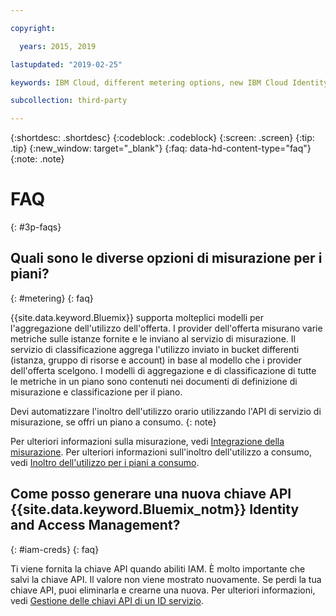 ```yaml
---

copyright:

  years: 2015, 2019

lastupdated: "2019-02-25"

keywords: IBM Cloud, different metering options, new IBM Cloud Identity, faqs 

subcollection: third-party

---
```


{:shortdesc: .shortdesc}
{:codeblock: .codeblock}
{:screen: .screen}
{:tip: .tip}
{:new_window: target="_blank"}
{:faq: data-hd-content-type="faq"}
{:note: .note}

# FAQ
{: #3p-faqs}

## Quali sono le diverse opzioni di misurazione per i piani?
{: #metering}
{: faq}

{{site.data.keyword.Bluemix}} supporta molteplici modelli per l'aggregazione dell'utilizzo dell'offerta. I provider dell'offerta misurano varie metriche sulle istanze fornite e le inviano al servizio di misurazione. Il servizio di classificazione aggrega l'utilizzo inviato in bucket differenti (istanza, gruppo di risorse e account) in base al modello che i provider dell'offerta scelgono. I modelli di aggregazione e di classificazione di tutte le metriche in un piano sono contenuti nei documenti di definizione di misurazione e classificazione per il piano.

Devi automatizzare l'inoltro dell'utilizzo orario utilizzando l'API di servizio di misurazione, se offri un piano a consumo.
{: note}

Per ulteriori informazioni sulla misurazione, vedi [Integrazione della misurazione](/docs/third-party?topic=third-party-meteringintera#meteringintera). Per ulteriori informazioni sull'inoltro dell'utilizzo a consumo, vedi [Inoltro dell'utilizzo per i piani a consumo](/docs/third-party?topic=third-party-submitusage#submitusage).

## Come posso generare una nuova chiave API {{site.data.keyword.Bluemix_notm}} Identity and Access Management?
{: #iam-creds}
{: faq}

Ti viene fornita la chiave API quando abiliti IAM. È molto importante che salvi la chiave API. Il valore non viene mostrato nuovamente. Se perdi la tua chiave API, puoi eliminarla e crearne una nuova. Per ulteriori informazioni, vedi [Gestione delle chiavi API di un ID servizio](/docs/iam?topic=iam-serviceidapikeys#serviceidapikeys). 


